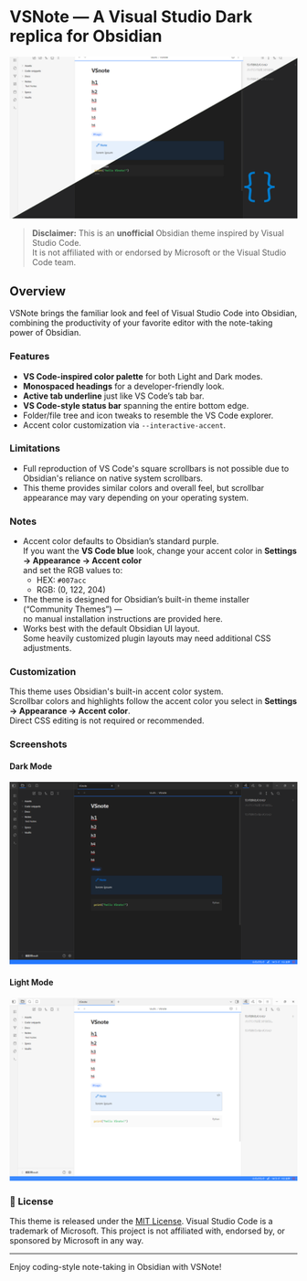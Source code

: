 # VSNote — A Visual Studio Dark replica for Obsidian

![VSNote Theme Thumbnail](Assets/Thumbnail.png)

> **Disclaimer:** This is an **unofficial** Obsidian theme inspired by Visual Studio Code.  
> It is not affiliated with or endorsed by Microsoft or the Visual Studio Code team.

## Overview

VSNote brings the familiar look and feel of Visual Studio Code into Obsidian,  
combining the productivity of your favorite editor with the note-taking power of Obsidian.

### Features

- **VS Code-inspired color palette** for both Light and Dark modes.
- **Monospaced headings** for a developer-friendly look.
- **Active tab underline** just like VS Code’s tab bar.
- **VS Code-style status bar** spanning the entire bottom edge.
- Folder/file tree and icon tweaks to resemble the VS Code explorer.
- Accent color customization via `--interactive-accent`.

### Limitations
- Full reproduction of VS Code's square scrollbars is not possible due to Obsidian's reliance on native system scrollbars.  
- This theme provides similar colors and overall feel, but scrollbar appearance may vary depending on your operating system.

### Notes

- Accent color defaults to Obsidian’s standard purple.  
  If you want the **VS Code blue** look, change your accent color in **Settings → Appearance → Accent color**  
  and set the RGB values to:  
  - HEX: `#007acc`
  - RGB: (0, 122, 204)
- The theme is designed for Obsidian’s built-in theme installer (“Community Themes”) —  
  no manual installation instructions are provided here.
- Works best with the default Obsidian UI layout.  
  Some heavily customized plugin layouts may need additional CSS adjustments.

### Customization

This theme uses Obsidian's built-in accent color system.  
Scrollbar colors and highlights follow the accent color you select in **Settings → Appearance → Accent color**.  
Direct CSS editing is not required or recommended.

### Screenshots

#### Dark Mode

![VSNote Dark Mode Screenshot](Assets/darkmode.png)

#### Light Mode

![VSNote Light Mode Screenshot](Assets/lightmode.png)

### 📜 License

This theme is released under the [MIT License](License.txt).
Visual Studio Code is a trademark of Microsoft.
This project is not affiliated with, endorsed by, or sponsored by Microsoft in any way.

---

Enjoy coding-style note-taking in Obsidian with VSNote!

